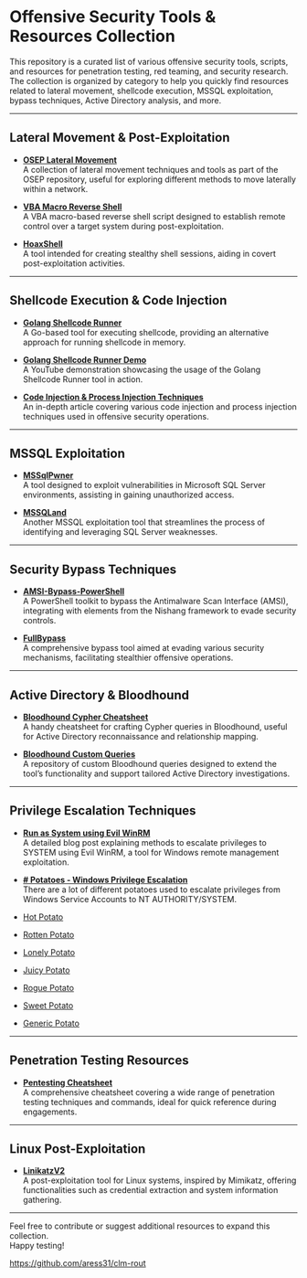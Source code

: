 # Offensive Security Tools & Resources Collection

This repository is a curated list of various offensive security tools, scripts, and resources for penetration testing, red teaming, and security research. The collection is organized by category to help you quickly find resources related to lateral movement, shellcode execution, MSSQL exploitation, bypass techniques, Active Directory analysis, and more.

---

## Lateral Movement & Post-Exploitation

- **[OSEP Lateral Movement](https://github.com/In3x0rabl3/OSEP/tree/main/Lateral_Movement)**  
  A collection of lateral movement techniques and tools as part of the OSEP repository, useful for exploring different methods to move laterally within a network.

- **[VBA Macro Reverse Shell](https://github.com/JohnWoodman/VBA-Macro-Reverse-Shell/tree/main)**  
  A VBA macro-based reverse shell script designed to establish remote control over a target system during post-exploitation.

- **[HoaxShell](https://github.com/t3l3machus/hoaxshell?source=post_page-----51e714a9b7d6---------------------------------------)**  
  A tool intended for creating stealthy shell sessions, aiding in covert post-exploitation activities.

---

## Shellcode Execution & Code Injection

- **[Golang Shellcode Runner](https://github.com/ChrisPritchard/golang-shellcode-runner/tree/master)**  
  A Go-based tool for executing shellcode, providing an alternative approach for running shellcode in memory.

- **[Golang Shellcode Runner Demo](https://www.youtube.com/watch?v=gH9qyHVc9-M)**  
  A YouTube demonstration showcasing the usage of the Golang Shellcode Runner tool in action.

- **[Code Injection & Process Injection Techniques](https://www.ired.team/offensive-security/code-injection-process-injection)**  
  An in-depth article covering various code injection and process injection techniques used in offensive security operations.

---

## MSSQL Exploitation

- **[MSSqlPwner](https://github.com/ScorpionesLabs/MSSqlPwner)**  
  A tool designed to exploit vulnerabilities in Microsoft SQL Server environments, assisting in gaining unauthorized access.

- **[MSSQLand](https://github.com/n3rada/MSSQLand)**  
  Another MSSQL exploitation tool that streamlines the process of identifying and leveraging SQL Server weaknesses.

---

## Security Bypass Techniques

- **[AMSI-Bypass-PowerShell](https://github.com/S3cur3Th1sSh1t/Amsi-Bypass-Powershell?tab=readme-ov-file#Nishang-all-in-one)**  
  A PowerShell toolkit to bypass the Antimalware Scan Interface (AMSI), integrating with elements from the Nishang framework to evade security controls.

- **[FullBypass](https://github.com/Sh3lldon/FullBypass/tree/main)**  
  A comprehensive bypass tool aimed at evading various security mechanisms, facilitating stealthier offensive operations.

---

## Active Directory & Bloodhound

- **[Bloodhound Cypher Cheatsheet](https://hausec.com/2019/09/09/bloodhound-cypher-cheatsheet/)**  
  A handy cheatsheet for crafting Cypher queries in Bloodhound, useful for Active Directory reconnaissance and relationship mapping.

- **[Bloodhound Custom Queries](https://github.com/hausec/Bloodhound-Custom-Queries)**  
  A repository of custom Bloodhound queries designed to extend the tool’s functionality and support tailored Active Directory investigations.

---

## Privilege Escalation Techniques

- **[Run as System using Evil WinRM](https://malicious.link/posts/2020/run-as-system-using-evil-winrm/)**  
  A detailed blog post explaining methods to escalate privileges to SYSTEM using Evil WinRM, a tool for Windows remote management exploitation.
- **[# Potatoes - Windows Privilege Escalation](https://jlajara.gitlab.io/Potatoes_Windows_Privesc)**  
  There are a lot of different potatoes used to escalate privileges from Windows Service Accounts to  NT AUTHORITY/SYSTEM.

- [Hot Potato](https://jlajara.gitlab.io/Potatoes_Windows_Privesc#hotPotato)
- [Rotten Potato](https://jlajara.gitlab.io/Potatoes_Windows_Privesc#rottenPotato)
- [Lonely Potato](https://jlajara.gitlab.io/Potatoes_Windows_Privesc#lonelyPotato)
- [Juicy Potato](https://jlajara.gitlab.io/Potatoes_Windows_Privesc#juicyPotato)
- [Rogue Potato](https://jlajara.gitlab.io/Potatoes_Windows_Privesc#roguePotato)
- [Sweet Potato](https://jlajara.gitlab.io/Potatoes_Windows_Privesc#sweetPotato)
- [Generic Potato](https://jlajara.gitlab.io/Potatoes_Windows_Privesc#genericPotato)
  
---

## Penetration Testing Resources

- **[Pentesting Cheatsheet](https://github.com/T4TCH3R/Pentesting-Cheatsheet)**  
  A comprehensive cheatsheet covering a wide range of penetration testing techniques and commands, ideal for quick reference during engagements.

---

## Linux Post-Exploitation

- **[LinikatzV2](https://github.com/Orange-Cyberdefense/LinikatzV2)**  
  A post-exploitation tool for Linux systems, inspired by Mimikatz, offering functionalities such as credential extraction and system information gathering.

---

Feel free to contribute or suggest additional resources to expand this collection.  
Happy testing!


https://github.com/aress31/clm-rout